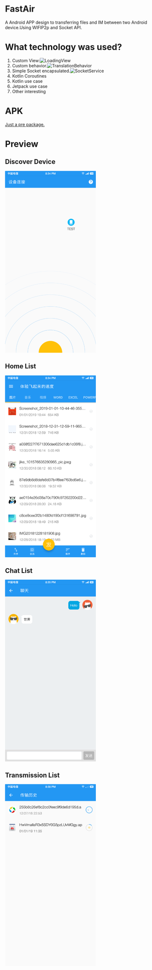 # FastAir
A Android APP design to transferring files and IM between two Android device.Using WIFIP2p and Socket API.

# What technology was used?
1. Custom View:![LoadingView](https://github.com/hongui/FastAir/blob/master/app/src/main/java/com/mob/lee/fastair/view/LoadView.kt)
2. Custom behavior.![TranslationBehavior](https://github.com/hongui/FastAir/blob/master/app/src/main/java/com/mob/lee/fastair/view/TranslationBehavior.kt)
3. Simple Socket encapsulated.![SocketService](https://github.com/hongui/FastAir/blob/master/app/src/main/java/com/mob/lee/fastair/io/SocketService.kt)
4. Kotlin Coroutines
5. Kotlin use case
6. Jetpack use case
7. Other interesting

# APK
[Just a pre package.](https://github.com/hongui/FastAir/releases)

# Preview
## Discover Device

<img width="300" src="Screenshots/discover.png" alt="discover page" />

## Home List

<img width="300" src="Screenshots/list.png" alt="home list page" />

## Chat List

<img width="300" src="Screenshots/chat.png" alt="chat list page" />

## Transmission List

<img width="300" src="Screenshots/file.png" alt="transmission page" />

